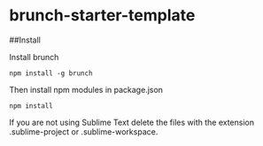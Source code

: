 # brunch-starter-template

##Install

Install brunch

`npm install -g brunch`

Then install npm modules in package.json

`npm install`

If you are not using Sublime Text delete the files with the extension .sublime-project or .sublime-workspace.